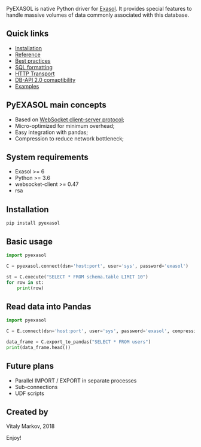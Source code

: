 PyEXASOL is native Python driver for [Exasol](https://www.exasol.com). It provides special features to handle massive volumes of data commonly associated with this database.

## Quick links
- [Installation](#installation)
- [Reference](/docs/REFERENCE.md)
- [Best practices](/docs/BEST_PRACTICES.md)
- [SQL formatting](/docs/SQL_FORMATTING.md)
- [HTTP Transport](/docs/HTTP_TRANSPORT.md)
- [DB-API 2.0 comaptibility](/docs/DBAPI_COMPAT.md)
- [Examples](/examples/)

## PyEXASOL main concepts

- Based on [WebSocket client-server protocol](https://github.com/EXASOL/websocket-api/blob/master/WebsocketAPI.md);
- Micro-optimized for minimum overhead;
- Easy integration with pandas;
- Compression to reduce network bottleneck;


## System requirements

- Exasol >= 6
- Python >= 3.6
- websocket-client >= 0.47
- rsa


## Installation

```
pip install pyexasol
```

## Basic usage

```python
import pyexasol

C = pyexasol.connect(dsn='host:port', user='sys', password='exasol')

st = C.execute("SELECT * FROM schema.table LIMIT 10")
for row in st:
    print(row)
```

## Read data into Pandas

```python
import pyexasol

C = E.connect(dsn='host:port', user='sys', password='exasol', compression=True)

data_frame = C.export_to_pandas("SELECT * FROM users")
print(data_frame.head())
```

## Future plans
- Parallel IMPORT / EXPORT in separate processes
- Sub-connections
- UDF scripts

## Created by
Vitaly Markov, 2018

Enjoy!
